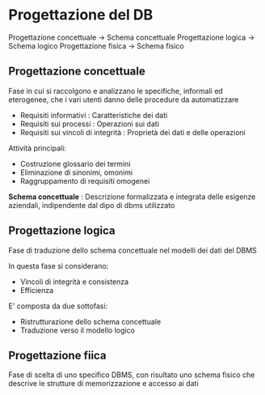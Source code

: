 
# Progettazione del DB

Progettazione concettuale -> Schema concettuale
Progettazione logica -> Schema logico
Progettazione fisica -> Schema fisico

## Progettazione concettuale
Fase in cui si raccolgono e analizzano le specifiche, informali ed eterogenee, che i vari utenti danno delle procedure da automatizzare

- Requisiti informativi : Caratteristiche dei dati
- Requisiti sui processi : Operazioni sui dati
- Requisiti sui vincoli di integrità : Proprietà dei dati e delle operazioni

Attività principali:
- Costruzione glossario dei termini
- Eliminazione di sinonimi, omonimi
- Raggruppamento di requisiti omogenei

**Schema concettuale** : Descrizione formalizzata e integrata delle esigenze aziendali, indipendente dal dipo di dbms utilizzato

## Progettazione logica
Fase di traduzione dello schema concettuale nel modelli dei dati del DBMS

In questa fase si considerano:
- Vincoli di integrità e consistenza
- Efficienza

E' composta da due sottofasi:
- Ristrutturazione dello schema concettuale
- Traduzione verso il modello logico

## Progettazione fiica
Fase di scelta di uno specifico DBMS, con risultato uno schema fisico che descrive le strutture di memorizzazione e accesso ai dati


<!--stackedit_data:
eyJoaXN0b3J5IjpbMjEzMDcwNjY1Nl19
-->